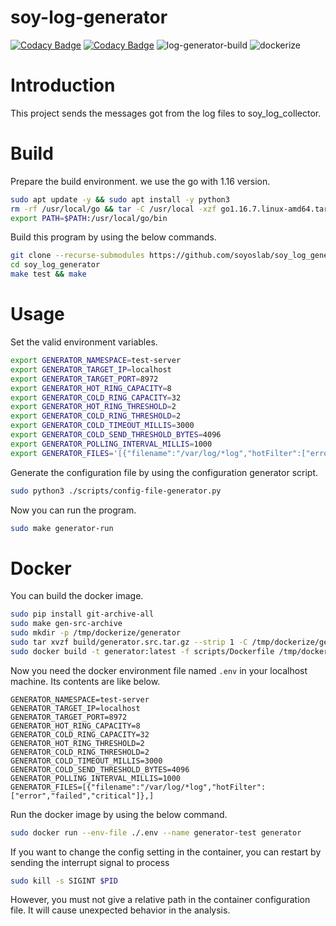 # soy-log-generator

[![Codacy Badge](https://app.codacy.com/project/badge/Grade/94b16cd6d8fa4cf99eb108e4d4e1c922)](https://www.codacy.com/gh/soyoslab/soy_log_generator/dashboard?utm_source=github.com&amp;utm_medium=referral&amp;utm_content=soyoslab/soy_log_generator&amp;utm_campaign=Badge_Grade)
[![Codacy Badge](https://app.codacy.com/project/badge/Coverage/94b16cd6d8fa4cf99eb108e4d4e1c922)](https://www.codacy.com/gh/soyoslab/soy_log_generator/dashboard?utm_source=github.com&utm_medium=referral&utm_content=soyoslab/soy_log_generator&utm_campaign=Badge_Coverage)
![log-generator-build](https://github.com/soyoslab/soy_log_generator/actions/workflows/log-generator-build.yml/badge.svg)
![dockerize](https://github.com/soyoslab/soy_log_generator/actions/workflows/dockerize.yml/badge.svg)

# Introduction

This project sends the messages got from the log files to soy\_log\_collector.

# Build

Prepare the build environment. we use the go with 1.16 version.

```bash
sudo apt update -y && sudo apt install -y python3
rm -rf /usr/local/go && tar -C /usr/local -xzf go1.16.7.linux-amd64.tar.gz
export PATH=$PATH:/usr/local/go/bin
```

Build this program by using the below commands.

```bash
git clone --recurse-submodules https://github.com/soyoslab/soy_log_generator.git
cd soy_log_generator
make test && make
```

# Usage

Set the valid environment variables.

```bash
export GENERATOR_NAMESPACE=test-server
export GENERATOR_TARGET_IP=localhost
export GENERATOR_TARGET_PORT=8972
export GENERATOR_HOT_RING_CAPACITY=8
export GENERATOR_COLD_RING_CAPACITY=32
export GENERATOR_HOT_RING_THRESHOLD=2
export GENERATOR_COLD_RING_THRESHOLD=2
export GENERATOR_COLD_TIMEOUT_MILLIS=3000
export GENERATOR_COLD_SEND_THRESHOLD_BYTES=4096
export GENERATOR_POLLING_INTERVAL_MILLIS=1000
export GENERATOR_FILES='[{"filename":"/var/log/*log","hotFilter":["error","failed","critical"]},]'
```

Generate the configuration file by using the configuration generator script.

```bash
sudo python3 ./scripts/config-file-generator.py
```

Now you can run the program.

```bash
sudo make generator-run
```

# Docker

You can build the docker image.

```bash
sudo pip install git-archive-all
sudo make gen-src-archive
sudo mkdir -p /tmp/dockerize/generator
sudo tar xvzf build/generator.src.tar.gz --strip 1 -C /tmp/dockerize/generator
sudo docker build -t generator:latest -f scripts/Dockerfile /tmp/dockerize
```

Now you need the docker environment file named `.env` in your localhost machine. Its contents are like below.

```
GENERATOR_NAMESPACE=test-server
GENERATOR_TARGET_IP=localhost
GENERATOR_TARGET_PORT=8972
GENERATOR_HOT_RING_CAPACITY=8
GENERATOR_COLD_RING_CAPACITY=32
GENERATOR_HOT_RING_THRESHOLD=2
GENERATOR_COLD_RING_THRESHOLD=2
GENERATOR_COLD_TIMEOUT_MILLIS=3000
GENERATOR_COLD_SEND_THRESHOLD_BYTES=4096
GENERATOR_POLLING_INTERVAL_MILLIS=1000
GENERATOR_FILES=[{"filename":"/var/log/*log","hotFilter":["error","failed","critical"]},]
```

Run the docker image by using the below command.

```bash
sudo docker run --env-file ./.env --name generator-test generator
```

If you want to change the config setting in the container, you can restart by sending the interrupt signal to process

```bash
sudo kill -s SIGINT $PID
```

However, you must not give a relative path in the container configuration file. It will cause unexpected behavior in the analysis.
